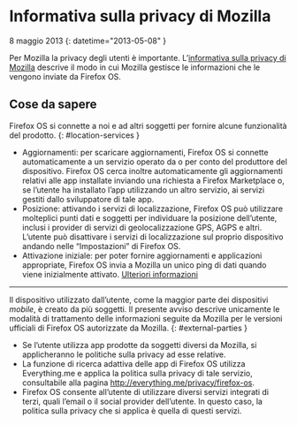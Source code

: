 # Informativa sulla privacy di Mozilla

8 maggio 2013
{: datetime="2013-05-08" }

Per Mozilla la privacy degli utenti è importante. L’[informativa sulla privacy di Mozilla](https://www.mozilla.org/it/privacy/) descrive il modo in cui Mozilla gestisce le informazioni che le vengono inviate da Firefox OS.

## Cose da sapere

Firefox OS si connette a noi e ad altri soggetti per fornire alcune funzionalità del prodotto.
{: #location-services }

* Aggiornamenti: per scaricare aggiornamenti, Firefox OS si connette automaticamente a un servizio operato da o per conto del produttore del dispositivo. Firefox OS cerca inoltre automaticamente gli aggiornamenti relativi alle app installate inviando una richiesta a Firefox Marketplace o, se l’utente ha installato l’app utilizzando un altro servizio, ai servizi gestiti dallo sviluppatore di tale app.
* Posizione: attivando i servizi di localizzazione, Firefox OS può utilizzare molteplici punti dati e soggetti per individuare la posizione dell’utente, inclusi i provider di servizi di geolocalizzazione GPS, AGPS e altri. L’utente può disattivare i servizi di localizzazione sul proprio dispositivo andando nelle “Impostazioni” di Firefox OS.
* Attivazione iniziale: per poter fornire aggiornamenti e applicazioni appropriate, Firefox OS invia a Mozilla un unico ping di dati quando viene inizialmente attivato. [Ulteriori informazioni](https://wiki.mozilla.org/FirefoxOS/Metrics)

---------------------------------------

Il dispositivo utilizzato dall’utente, come la maggior parte dei dispositivi *mobile*, è creato da più soggetti. Il presente avviso descrive unicamente le modalità di trattamento delle informazioni seguite da Mozilla per le versioni ufficiali di Firefox OS autorizzate da Mozilla.
{: #external-parties }

* Se l’utente utilizza app prodotte da soggetti diversi da Mozilla, si applicheranno le politiche sulla privacy ad esse relative.
* La funzione di ricerca adattiva delle app di Firefox OS utilizza Everything.me e applica la politica sulla privacy di tale servizio, consultabile alla pagina <http://everything.me/privacy/firefox-os>.
* Firefox OS consente all’utente di utilizzare diversi servizi integrati di terzi, quali l’email o il social provider dell’utente. In questo caso, la politica sulla privacy che si applica è quella di questi servizi.
